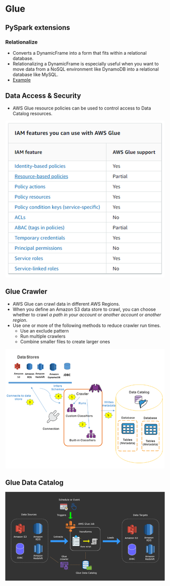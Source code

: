 # Glue

## PySpark extensions

### Relationalize
- Converts a DynamicFrame into a form that fits within a relational database.
- Relationalizing a DynamicFrame is especially useful when you want to move data from a NoSQL environment like DynamoDB into a relational database like MySQL.
- [Example](https://docs.aws.amazon.com/glue/latest/dg/aws-glue-api-crawler-pyspark-extensions-dynamic-frame.html#pyspark-relationalize-example)

## Data Access & Security

- AWS Glue resource policies can be used to control access to Data Catalog resources.

![Alt text](../images/glue-iam-features.png)

## Glue Crawler

- AWS Glue can crawl data in different AWS Regions. 
- When you define an Amazon S3 data store to crawl, you can choose whether to crawl _a path in your account_ or _another account_ or _another region_.
- Use one or more of the following methods to reduce crawler run times.
    - Use an exclude pattern
    - Run multiple crawlers
    - Combine smaller files to create larger ones

![Alt text](glue_crawler.png)

## Glue Data Catalog

![Alt text](glue_data_catalog_with_crawler.png)